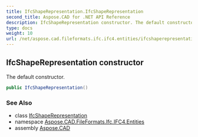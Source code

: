 ```yaml
---
title: IfcShapeRepresentation.IfcShapeRepresentation
second_title: Aspose.CAD for .NET API Reference
description: IfcShapeRepresentation constructor. The default constructor
type: docs
weight: 10
url: /net/aspose.cad.fileformats.ifc.ifc4.entities/ifcshaperepresentation/ifcshaperepresentation/
---
```

## IfcShapeRepresentation constructor

The default constructor.

```csharp
public IfcShapeRepresentation()
```

### See Also

* class [IfcShapeRepresentation](../)
* namespace [Aspose.CAD.FileFormats.Ifc.IFC4.Entities](../../ifcshaperepresentation/)
* assembly [Aspose.CAD](../../../)


